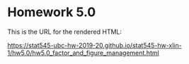 # Homework 5.0

This is the URL for the rendered HTML: 

https://stat545-ubc-hw-2019-20.github.io/stat545-hw-xlin-1/hw5.0/hw5.0_factor_and_figure_management.html